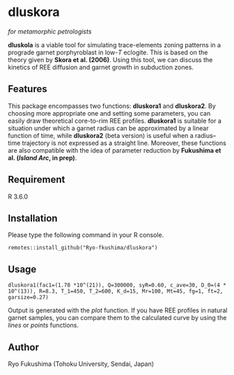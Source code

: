 # **dluskora**
*for metamorphic petrologists*

**dluskola** is a viable tool for simulating trace-elements zoning patterns in a
prograde garnet porphyroblast in low-*T* eclogite.
This is based on the theory given by **Skora et al. (2006)**.
Using this tool, we can discuss the kinetics of REE diffusion and garnet growth in subduction zones.

## Features
This package encompasses two functions: **dluskora1** and **dluskora2**. By choosing more appropriate one and setting some parameters, you can easily draw theoretical core-to-rim REE profiles.
**dluskora1** is suitable for a situation under which a garnet radius can be approximated by a linear function of time,
while **dluskora2** (beta version) is useful when a radius–time trajectory is not expressed as a straight line.
Moreover, these functions are also compatible with the idea of parameter reduction by **Fukushima et al. (*Island Arc*, in prep)**.
## Requirement
R 3.6.0
## Installation
Please type the following command in your R console.

`remotes::install_github("Ryo-fkushima/dluskora")`
## Usage
`dluskora1(fac1=(1.78 *10^(21)), Q=300000, syR=0.60, c_ave=30,
D_0=(4 * 10^(13)), R=8.3, T_1=450, T_2=600, K_d=15, Mr=100,
Mt=45, fg=1, ft=2, garsize=0.27)`

Output is generated with the *plot* function. If you have REE profiles in natural garnet samples, you can compare them to the calculated curve by using the *lines* or *points* functions.

## Author
Ryo Fukushima (Tohoku University, Sendai, Japan)
